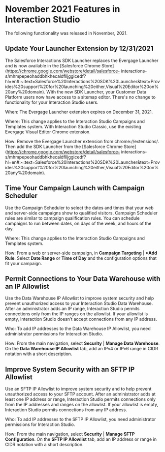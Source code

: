 

# November 2021 Features in Interaction Studio

The following functionality was released in November, 2021.

## Update Your Launcher Extension by 12/31/2021

The Salesforce Interactions SDK Launcher replaces the Evergage Launcher and is
now available in the [Salesforce Chrome
Store](https://chrome.google.com/webstore/detail/salesforce-
interactions-s/mhmpepeohaddbhkhecaldflljggicedf?hl=en#:~:text=Salesforce%20Interactions%20SDK%20Launcher&text=Provides%20support%20for%20launching%20either,Visual%20Editor%20on%20any%20domain).
With the new SDK Launcher, your Customer Data Platform users now have access
to a sitemap editor. There's no change to functionality for your Interaction
Studio users.

When: The Evergage Launcher extension expires on December 31, 2021.

Where: This change applies to the Interaction Studio Campaigns and Templates
system. With Interaction Studio Classic, use the existing Evergage Visual
Editor Chrome extension.

How: Remove the Evergage Launcher extension from chrome://extensions/. Then
add the SDK Launcher from the [Salesforce Chrome
Store](https://chrome.google.com/webstore/detail/salesforce-
interactions-s/mhmpepeohaddbhkhecaldflljggicedf?hl=en#:~:text=Salesforce%20Interactions%20SDK%20Launcher&text=Provides%20support%20for%20launching%20either,Visual%20Editor%20on%20any%20domain).

## Time Your Campaign Launch with Campaign Scheduler

Use the Campaign Scheduler to select the dates and times that your web and
server-side campaigns show to qualified visitors. Campaign Scheduler rules are
similar to campaign qualification rules. You can schedule campaigns to run
between dates, on days of the week, and hours of the day.

Where: This change applies to the Interaction Studio Campaigns and Templates
system.

How: From a web or server-side campaign, in **Campaign Targeting** | **>**Add Rule****. Select **Date Range** or **Time of Day** and the configuration options that fit your campaign.

## Permit Connections to Your Data Warehouse with an IP Allowlist

Use the Data Warehouse IP Allowlist to improve system security and help
prevent unauthorized access to your Interaction Studio Data Warehouse. After
an administrator adds an IP range, Interaction Studio permits connections only
from the IP ranges on the allowlist. If your allowlist is empty, Interaction
Studio doesn’t accept connections from any IP address.

Who: To add IP addresses to the Data Warehouse IP Allowlist, you need
administrator permissions for Interaction Studio.

How: From the main navigation, select **Security** | **Manage Data Warehouse**. On the **Data Warehouse IP Allowlist** tab, add an IPv4 or IPv6 range in CIDR notation with a short description.

## Improve System Security with an SFTP IP Allowlist

Use an SFTP IP Allowlist to improve system security and to help prevent
unauthorized access to your SFTP account. After an administrator adds at least
one IP address or range, Interaction Studio permits connections only from the
IP addresses and ranges on the allowlist. If your allowlist is empty,
Interaction Studio permits connections from any IP address.

Who: To add IP addresses to the SFTP IP Allowlist, you need administrator
permissions for Interaction Studio.

How: From the main navigation, select **Security** | **Manage SFTP Configuration**. On the **SFTP IP Allowlist** tab, add an IP address or range in CIDR notation with a short description.


